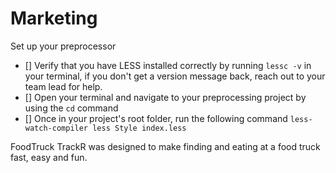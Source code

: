 # Marketing
Set up your preprocessor
* [] Verify that you have LESS installed correctly by running `lessc -v` in your terminal, if you don't get a version message back, reach out to your team lead for help.
* [] Open your terminal and navigate to your preprocessing project by using the `cd` command
* [] Once in your project's root folder, run the following command `less-watch-compiler less Style index.less`

FoodTruck TrackR was designed to make finding and eating at a food truck fast, easy and fun.
